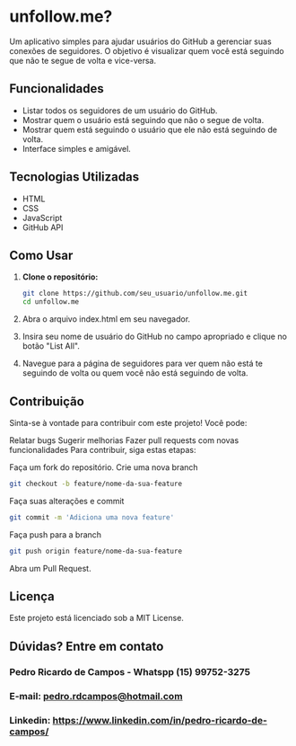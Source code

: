 # unfollow.me?

Um aplicativo simples para ajudar usuários do GitHub a gerenciar suas conexões de seguidores. O objetivo é visualizar quem você está seguindo que não te segue de volta e vice-versa.

## Funcionalidades

- Listar todos os seguidores de um usuário do GitHub.
- Mostrar quem o usuário está seguindo que não o segue de volta.
- Mostrar quem está seguindo o usuário que ele não está seguindo de volta.
- Interface simples e amigável.

## Tecnologias Utilizadas

- HTML
- CSS
- JavaScript
- GitHub API

## Como Usar

1. **Clone o repositório:**

   ```bash
   git clone https://github.com/seu_usuario/unfollow.me.git
   cd unfollow.me
    `````
2. Abra o arquivo index.html em seu navegador.

3. Insira seu nome de usuário do GitHub no campo apropriado e clique no botão "List All".

4. Navegue para a página de seguidores para ver quem não está te seguindo de volta ou quem você não está seguindo de volta.

## Contribuição
Sinta-se à vontade para contribuir com este projeto! Você pode:

Relatar bugs
Sugerir melhorias
Fazer pull requests com novas funcionalidades
Para contribuir, siga estas etapas:

Faça um fork do repositório.
Crie uma nova branch 
```bash
git checkout -b feature/nome-da-sua-feature
```
Faça suas alterações e commit
```bash
git commit -m 'Adiciona uma nova feature'
```
Faça push para a branch
```bash
git push origin feature/nome-da-sua-feature
```
Abra um Pull Request.

## Licença
Este projeto está licenciado sob a MIT License.

## Dúvidas? Entre em contato

### Pedro Ricardo de Campos - Whatspp (15) 99752-3275
### E-mail: pedro.rdcampos@hotmail.com
### Linkedin: https://www.linkedin.com/in/pedro-ricardo-de-campos/
